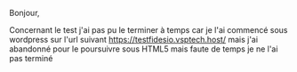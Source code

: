 Bonjour, 

Concernant le test j'ai pas pu le terminer à temps car je l'ai commencé sous wordpress sur l'url suivant https://testfidesio.vsptech.host/ mais j'ai abandonné pour le poursuivre sous HTML5 mais faute de temps je ne l'ai pas terminé
